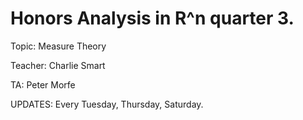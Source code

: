# Honors Analysis in R^n quarter 3.
Topic: Measure Theory

Teacher: Charlie Smart

TA: Peter Morfe

UPDATES: Every Tuesday, Thursday, Saturday.
